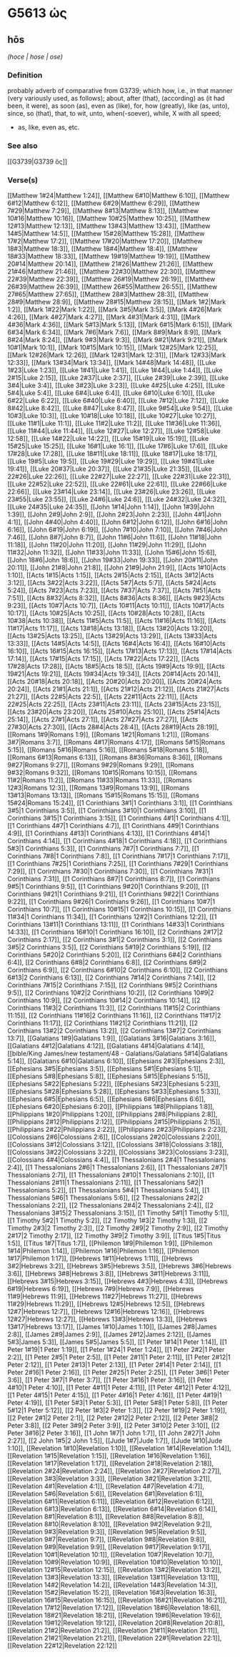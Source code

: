 # G5613 ὡς

## hōs

_(hoce | hose | ose)_

### Definition

probably adverb of comparative from G3739; which how, i.e., in that manner (very variously used, as follows); about, after (that), (according) as (it had been, it were), as soon (as), even as (like), for, how (greatly), like (as, unto), since, so (that), that, to wit, unto, when(-soever), while, X with all speed; 

- as, like, even as, etc.

### See also

[[G3739|G3739 ὅς]]

### Verse(s)

[[Matthew 1#24|Matthew 1:24]], [[Matthew 6#10|Matthew 6:10]], [[Matthew 6#12|Matthew 6:12]], [[Matthew 6#29|Matthew 6:29]], [[Matthew 7#29|Matthew 7:29]], [[Matthew 8#13|Matthew 8:13]], [[Matthew 10#16|Matthew 10:16]], [[Matthew 10#25|Matthew 10:25]], [[Matthew 12#13|Matthew 12:13]], [[Matthew 13#43|Matthew 13:43]], [[Matthew 14#5|Matthew 14:5]], [[Matthew 15#28|Matthew 15:28]], [[Matthew 17#2|Matthew 17:2]], [[Matthew 17#20|Matthew 17:20]], [[Matthew 18#3|Matthew 18:3]], [[Matthew 18#4|Matthew 18:4]], [[Matthew 18#33|Matthew 18:33]], [[Matthew 19#19|Matthew 19:19]], [[Matthew 20#14|Matthew 20:14]], [[Matthew 21#26|Matthew 21:26]], [[Matthew 21#46|Matthew 21:46]], [[Matthew 22#30|Matthew 22:30]], [[Matthew 22#39|Matthew 22:39]], [[Matthew 26#19|Matthew 26:19]], [[Matthew 26#39|Matthew 26:39]], [[Matthew 26#55|Matthew 26:55]], [[Matthew 27#65|Matthew 27:65]], [[Matthew 28#3|Matthew 28:3]], [[Matthew 28#9|Matthew 28:9]], [[Matthew 28#15|Matthew 28:15]], [[Mark 1#2|Mark 1:2]], [[Mark 1#22|Mark 1:22]], [[Mark 3#5|Mark 3:5]], [[Mark 4#26|Mark 4:26]], [[Mark 4#27|Mark 4:27]], [[Mark 4#31|Mark 4:31]], [[Mark 4#36|Mark 4:36]], [[Mark 5#13|Mark 5:13]], [[Mark 6#15|Mark 6:15]], [[Mark 6#34|Mark 6:34]], [[Mark 7#6|Mark 7:6]], [[Mark 8#9|Mark 8:9]], [[Mark 8#24|Mark 8:24]], [[Mark 9#3|Mark 9:3]], [[Mark 9#21|Mark 9:21]], [[Mark 10#1|Mark 10:1]], [[Mark 10#15|Mark 10:15]], [[Mark 12#25|Mark 12:25]], [[Mark 12#26|Mark 12:26]], [[Mark 12#31|Mark 12:31]], [[Mark 12#33|Mark 12:33]], [[Mark 13#34|Mark 13:34]], [[Mark 14#48|Mark 14:48]], [[Luke 1#23|Luke 1:23]], [[Luke 1#41|Luke 1:41]], [[Luke 1#44|Luke 1:44]], [[Luke 2#15|Luke 2:15]], [[Luke 2#37|Luke 2:37]], [[Luke 2#39|Luke 2:39]], [[Luke 3#4|Luke 3:4]], [[Luke 3#23|Luke 3:23]], [[Luke 4#25|Luke 4:25]], [[Luke 5#4|Luke 5:4]], [[Luke 6#4|Luke 6:4]], [[Luke 6#10|Luke 6:10]], [[Luke 6#22|Luke 6:22]], [[Luke 6#40|Luke 6:40]], [[Luke 7#12|Luke 7:12]], [[Luke 8#42|Luke 8:42]], [[Luke 8#47|Luke 8:47]], [[Luke 9#54|Luke 9:54]], [[Luke 10#3|Luke 10:3]], [[Luke 10#18|Luke 10:18]], [[Luke 10#27|Luke 10:27]], [[Luke 11#1|Luke 11:1]], [[Luke 11#2|Luke 11:2]], [[Luke 11#36|Luke 11:36]], [[Luke 11#44|Luke 11:44]], [[Luke 12#27|Luke 12:27]], [[Luke 12#58|Luke 12:58]], [[Luke 14#22|Luke 14:22]], [[Luke 15#19|Luke 15:19]], [[Luke 15#25|Luke 15:25]], [[Luke 16#1|Luke 16:1]], [[Luke 17#6|Luke 17:6]], [[Luke 17#28|Luke 17:28]], [[Luke 18#11|Luke 18:11]], [[Luke 18#17|Luke 18:17]], [[Luke 19#5|Luke 19:5]], [[Luke 19#29|Luke 19:29]], [[Luke 19#41|Luke 19:41]], [[Luke 20#37|Luke 20:37]], [[Luke 21#35|Luke 21:35]], [[Luke 22#26|Luke 22:26]], [[Luke 22#27|Luke 22:27]], [[Luke 22#31|Luke 22:31]], [[Luke 22#52|Luke 22:52]], [[Luke 22#61|Luke 22:61]], [[Luke 22#66|Luke 22:66]], [[Luke 23#14|Luke 23:14]], [[Luke 23#26|Luke 23:26]], [[Luke 23#55|Luke 23:55]], [[Luke 24#6|Luke 24:6]], [[Luke 24#32|Luke 24:32]], [[Luke 24#35|Luke 24:35]], [[John 1#14|John 1:14]], [[John 1#39|John 1:39]], [[John 2#9|John 2:9]], [[John 2#23|John 2:23]], [[John 4#1|John 4:1]], [[John 4#40|John 4:40]], [[John 6#12|John 6:12]], [[John 6#16|John 6:16]], [[John 6#19|John 6:19]], [[John 7#10|John 7:10]], [[John 7#46|John 7:46]], [[John 8#7|John 8:7]], [[John 11#6|John 11:6]], [[John 11#18|John 11:18]], [[John 11#20|John 11:20]], [[John 11#29|John 11:29]], [[John 11#32|John 11:32]], [[John 11#33|John 11:33]], [[John 15#6|John 15:6]], [[John 18#6|John 18:6]], [[John 19#33|John 19:33]], [[John 20#11|John 20:11]], [[John 21#8|John 21:8]], [[John 21#9|John 21:9]], [[Acts 1#10|Acts 1:10]], [[Acts 1#15|Acts 1:15]], [[Acts 2#15|Acts 2:15]], [[Acts 3#12|Acts 3:12]], [[Acts 3#22|Acts 3:22]], [[Acts 5#7|Acts 5:7]], [[Acts 5#24|Acts 5:24]], [[Acts 7#23|Acts 7:23]], [[Acts 7#37|Acts 7:37]], [[Acts 7#51|Acts 7:51]], [[Acts 8#32|Acts 8:32]], [[Acts 8#36|Acts 8:36]], [[Acts 9#23|Acts 9:23]], [[Acts 10#7|Acts 10:7]], [[Acts 10#11|Acts 10:11]], [[Acts 10#17|Acts 10:17]], [[Acts 10#25|Acts 10:25]], [[Acts 10#28|Acts 10:28]], [[Acts 10#38|Acts 10:38]], [[Acts 11#5|Acts 11:5]], [[Acts 11#16|Acts 11:16]], [[Acts 11#17|Acts 11:17]], [[Acts 13#18|Acts 13:18]], [[Acts 13#20|Acts 13:20]], [[Acts 13#25|Acts 13:25]], [[Acts 13#29|Acts 13:29]], [[Acts 13#33|Acts 13:33]], [[Acts 14#5|Acts 14:5]], [[Acts 16#4|Acts 16:4]], [[Acts 16#10|Acts 16:10]], [[Acts 16#15|Acts 16:15]], [[Acts 17#13|Acts 17:13]], [[Acts 17#14|Acts 17:14]], [[Acts 17#15|Acts 17:15]], [[Acts 17#22|Acts 17:22]], [[Acts 17#28|Acts 17:28]], [[Acts 18#5|Acts 18:5]], [[Acts 19#9|Acts 19:9]], [[Acts 19#21|Acts 19:21]], [[Acts 19#34|Acts 19:34]], [[Acts 20#14|Acts 20:14]], [[Acts 20#18|Acts 20:18]], [[Acts 20#20|Acts 20:20]], [[Acts 20#24|Acts 20:24]], [[Acts 21#1|Acts 21:1]], [[Acts 21#12|Acts 21:12]], [[Acts 21#27|Acts 21:27]], [[Acts 22#5|Acts 22:5]], [[Acts 22#11|Acts 22:11]], [[Acts 22#25|Acts 22:25]], [[Acts 23#11|Acts 23:11]], [[Acts 23#15|Acts 23:15]], [[Acts 23#20|Acts 23:20]], [[Acts 25#10|Acts 25:10]], [[Acts 25#14|Acts 25:14]], [[Acts 27#1|Acts 27:1]], [[Acts 27#27|Acts 27:27]], [[Acts 27#30|Acts 27:30]], [[Acts 28#4|Acts 28:4]], [[Acts 28#19|Acts 28:19]], [[Romans 1#9|Romans 1:9]], [[Romans 1#21|Romans 1:21]], [[Romans 3#7|Romans 3:7]], [[Romans 4#17|Romans 4:17]], [[Romans 5#15|Romans 5:15]], [[Romans 5#16|Romans 5:16]], [[Romans 5#18|Romans 5:18]], [[Romans 6#13|Romans 6:13]], [[Romans 8#36|Romans 8:36]], [[Romans 9#27|Romans 9:27]], [[Romans 9#29|Romans 9:29]], [[Romans 9#32|Romans 9:32]], [[Romans 10#15|Romans 10:15]], [[Romans 11#2|Romans 11:2]], [[Romans 11#33|Romans 11:33]], [[Romans 12#3|Romans 12:3]], [[Romans 13#9|Romans 13:9]], [[Romans 13#13|Romans 13:13]], [[Romans 15#15|Romans 15:15]], [[Romans 15#24|Romans 15:24]], [[1 Corinthians 3#1|1 Corinthians 3:1]], [[1 Corinthians 3#5|1 Corinthians 3:5]], [[1 Corinthians 3#10|1 Corinthians 3:10]], [[1 Corinthians 3#15|1 Corinthians 3:15]], [[1 Corinthians 4#1|1 Corinthians 4:1]], [[1 Corinthians 4#7|1 Corinthians 4:7]], [[1 Corinthians 4#9|1 Corinthians 4:9]], [[1 Corinthians 4#13|1 Corinthians 4:13]], [[1 Corinthians 4#14|1 Corinthians 4:14]], [[1 Corinthians 4#18|1 Corinthians 4:18]], [[1 Corinthians 5#3|1 Corinthians 5:3]], [[1 Corinthians 7#7|1 Corinthians 7:7]], [[1 Corinthians 7#8|1 Corinthians 7:8]], [[1 Corinthians 7#17|1 Corinthians 7:17]], [[1 Corinthians 7#25|1 Corinthians 7:25]], [[1 Corinthians 7#29|1 Corinthians 7:29]], [[1 Corinthians 7#30|1 Corinthians 7:30]], [[1 Corinthians 7#31|1 Corinthians 7:31]], [[1 Corinthians 8#7|1 Corinthians 8:7]], [[1 Corinthians 9#5|1 Corinthians 9:5]], [[1 Corinthians 9#20|1 Corinthians 9:20]], [[1 Corinthians 9#21|1 Corinthians 9:21]], [[1 Corinthians 9#22|1 Corinthians 9:22]], [[1 Corinthians 9#26|1 Corinthians 9:26]], [[1 Corinthians 10#7|1 Corinthians 10:7]], [[1 Corinthians 10#15|1 Corinthians 10:15]], [[1 Corinthians 11#34|1 Corinthians 11:34]], [[1 Corinthians 12#2|1 Corinthians 12:2]], [[1 Corinthians 13#11|1 Corinthians 13:11]], [[1 Corinthians 14#33|1 Corinthians 14:33]], [[1 Corinthians 16#10|1 Corinthians 16:10]], [[2 Corinthians 2#17|2 Corinthians 2:17]], [[2 Corinthians 3#1|2 Corinthians 3:1]], [[2 Corinthians 3#5|2 Corinthians 3:5]], [[2 Corinthians 5#19|2 Corinthians 5:19]], [[2 Corinthians 5#20|2 Corinthians 5:20]], [[2 Corinthians 6#4|2 Corinthians 6:4]], [[2 Corinthians 6#8|2 Corinthians 6:8]], [[2 Corinthians 6#9|2 Corinthians 6:9]], [[2 Corinthians 6#10|2 Corinthians 6:10]], [[2 Corinthians 6#13|2 Corinthians 6:13]], [[2 Corinthians 7#14|2 Corinthians 7:14]], [[2 Corinthians 7#15|2 Corinthians 7:15]], [[2 Corinthians 9#5|2 Corinthians 9:5]], [[2 Corinthians 10#2|2 Corinthians 10:2]], [[2 Corinthians 10#9|2 Corinthians 10:9]], [[2 Corinthians 10#14|2 Corinthians 10:14]], [[2 Corinthians 11#3|2 Corinthians 11:3]], [[2 Corinthians 11#15|2 Corinthians 11:15]], [[2 Corinthians 11#16|2 Corinthians 11:16]], [[2 Corinthians 11#17|2 Corinthians 11:17]], [[2 Corinthians 11#21|2 Corinthians 11:21]], [[2 Corinthians 13#2|2 Corinthians 13:2]], [[2 Corinthians 13#7|2 Corinthians 13:7]], [[Galatians 1#9|Galatians 1:9]], [[Galatians 3#16|Galatians 3:16]], [[Galatians 4#12|Galatians 4:12]], [[Galatians 4#14|Galatians 4:14]], [[bible/King James/new testament/48 - Galatians/Galatians 5#14|Galatians 5:14]], [[Galatians 6#10|Galatians 6:10]], [[Ephesians 2#3|Ephesians 2:3]], [[Ephesians 3#5|Ephesians 3:5]], [[Ephesians 5#1|Ephesians 5:1]], [[Ephesians 5#8|Ephesians 5:8]], [[Ephesians 5#15|Ephesians 5:15]], [[Ephesians 5#22|Ephesians 5:22]], [[Ephesians 5#23|Ephesians 5:23]], [[Ephesians 5#28|Ephesians 5:28]], [[Ephesians 5#33|Ephesians 5:33]], [[Ephesians 6#5|Ephesians 6:5]], [[Ephesians 6#6|Ephesians 6:6]], [[Ephesians 6#20|Ephesians 6:20]], [[Philippians 1#8|Philippians 1:8]], [[Philippians 1#20|Philippians 1:20]], [[Philippians 2#8|Philippians 2:8]], [[Philippians 2#12|Philippians 2:12]], [[Philippians 2#15|Philippians 2:15]], [[Philippians 2#22|Philippians 2:22]], [[Philippians 2#23|Philippians 2:23]], [[Colossians 2#6|Colossians 2:6]], [[Colossians 2#20|Colossians 2:20]], [[Colossians 3#12|Colossians 3:12]], [[Colossians 3#18|Colossians 3:18]], [[Colossians 3#22|Colossians 3:22]], [[Colossians 3#23|Colossians 3:23]], [[Colossians 4#4|Colossians 4:4]], [[1 Thessalonians 2#4|1 Thessalonians 2:4]], [[1 Thessalonians 2#6|1 Thessalonians 2:6]], [[1 Thessalonians 2#7|1 Thessalonians 2:7]], [[1 Thessalonians 2#10|1 Thessalonians 2:10]], [[1 Thessalonians 2#11|1 Thessalonians 2:11]], [[1 Thessalonians 5#2|1 Thessalonians 5:2]], [[1 Thessalonians 5#4|1 Thessalonians 5:4]], [[1 Thessalonians 5#6|1 Thessalonians 5:6]], [[2 Thessalonians 2#2|2 Thessalonians 2:2]], [[2 Thessalonians 2#4|2 Thessalonians 2:4]], [[2 Thessalonians 3#15|2 Thessalonians 3:15]], [[1 Timothy 5#1|1 Timothy 5:1]], [[1 Timothy 5#2|1 Timothy 5:2]], [[2 Timothy 1#3|2 Timothy 1:3]], [[2 Timothy 2#3|2 Timothy 2:3]], [[2 Timothy 2#9|2 Timothy 2:9]], [[2 Timothy 2#17|2 Timothy 2:17]], [[2 Timothy 3#9|2 Timothy 3:9]], [[Titus 1#5|Titus 1:5]], [[Titus 1#7|Titus 1:7]], [[Philemon 1#9|Philemon 1:9]], [[Philemon 1#14|Philemon 1:14]], [[Philemon 1#16|Philemon 1:16]], [[Philemon 1#17|Philemon 1:17]], [[Hebrews 1#11|Hebrews 1:11]], [[Hebrews 3#2|Hebrews 3:2]], [[Hebrews 3#5|Hebrews 3:5]], [[Hebrews 3#6|Hebrews 3:6]], [[Hebrews 3#8|Hebrews 3:8]], [[Hebrews 3#11|Hebrews 3:11]], [[Hebrews 3#15|Hebrews 3:15]], [[Hebrews 4#3|Hebrews 4:3]], [[Hebrews 6#19|Hebrews 6:19]], [[Hebrews 7#9|Hebrews 7:9]], [[Hebrews 11#9|Hebrews 11:9]], [[Hebrews 11#27|Hebrews 11:27]], [[Hebrews 11#29|Hebrews 11:29]], [[Hebrews 12#5|Hebrews 12:5]], [[Hebrews 12#7|Hebrews 12:7]], [[Hebrews 12#16|Hebrews 12:16]], [[Hebrews 12#27|Hebrews 12:27]], [[Hebrews 13#3|Hebrews 13:3]], [[Hebrews 13#17|Hebrews 13:17]], [[James 1#10|James 1:10]], [[James 2#8|James 2:8]], [[James 2#9|James 2:9]], [[James 2#12|James 2:12]], [[James 5#3|James 5:3]], [[James 5#5|James 5:5]], [[1 Peter 1#14|1 Peter 1:14]], [[1 Peter 1#19|1 Peter 1:19]], [[1 Peter 1#24|1 Peter 1:24]], [[1 Peter 2#2|1 Peter 2:2]], [[1 Peter 2#5|1 Peter 2:5]], [[1 Peter 2#11|1 Peter 2:11]], [[1 Peter 2#12|1 Peter 2:12]], [[1 Peter 2#13|1 Peter 2:13]], [[1 Peter 2#14|1 Peter 2:14]], [[1 Peter 2#16|1 Peter 2:16]], [[1 Peter 2#25|1 Peter 2:25]], [[1 Peter 3#6|1 Peter 3:6]], [[1 Peter 3#7|1 Peter 3:7]], [[1 Peter 3#16|1 Peter 3:16]], [[1 Peter 4#10|1 Peter 4:10]], [[1 Peter 4#11|1 Peter 4:11]], [[1 Peter 4#12|1 Peter 4:12]], [[1 Peter 4#15|1 Peter 4:15]], [[1 Peter 4#16|1 Peter 4:16]], [[1 Peter 4#19|1 Peter 4:19]], [[1 Peter 5#3|1 Peter 5:3]], [[1 Peter 5#8|1 Peter 5:8]], [[1 Peter 5#12|1 Peter 5:12]], [[2 Peter 1#3|2 Peter 1:3]], [[2 Peter 1#19|2 Peter 1:19]], [[2 Peter 2#1|2 Peter 2:1]], [[2 Peter 2#12|2 Peter 2:12]], [[2 Peter 3#8|2 Peter 3:8]], [[2 Peter 3#9|2 Peter 3:9]], [[2 Peter 3#10|2 Peter 3:10]], [[2 Peter 3#16|2 Peter 3:16]], [[1 John 1#7|1 John 1:7]], [[1 John 2#27|1 John 2:27]], [[2 John 1#5|2 John 1:5]], [[Jude 1#7|Jude 1:7]], [[Jude 1#10|Jude 1:10]], [[Revelation 1#10|Revelation 1:10]], [[Revelation 1#14|Revelation 1:14]], [[Revelation 1#15|Revelation 1:15]], [[Revelation 1#16|Revelation 1:16]], [[Revelation 1#17|Revelation 1:17]], [[Revelation 2#18|Revelation 2:18]], [[Revelation 2#24|Revelation 2:24]], [[Revelation 2#27|Revelation 2:27]], [[Revelation 3#3|Revelation 3:3]], [[Revelation 3#21|Revelation 3:21]], [[Revelation 4#1|Revelation 4:1]], [[Revelation 4#7|Revelation 4:7]], [[Revelation 5#6|Revelation 5:6]], [[Revelation 6#1|Revelation 6:1]], [[Revelation 6#11|Revelation 6:11]], [[Revelation 6#12|Revelation 6:12]], [[Revelation 6#13|Revelation 6:13]], [[Revelation 6#14|Revelation 6:14]], [[Revelation 8#1|Revelation 8:1]], [[Revelation 8#8|Revelation 8:8]], [[Revelation 8#10|Revelation 8:10]], [[Revelation 9#2|Revelation 9:2]], [[Revelation 9#3|Revelation 9:3]], [[Revelation 9#5|Revelation 9:5]], [[Revelation 9#7|Revelation 9:7]], [[Revelation 9#8|Revelation 9:8]], [[Revelation 9#9|Revelation 9:9]], [[Revelation 9#17|Revelation 9:17]], [[Revelation 10#1|Revelation 10:1]], [[Revelation 10#7|Revelation 10:7]], [[Revelation 10#9|Revelation 10:9]], [[Revelation 10#10|Revelation 10:10]], [[Revelation 12#15|Revelation 12:15]], [[Revelation 13#2|Revelation 13:2]], [[Revelation 13#3|Revelation 13:3]], [[Revelation 13#11|Revelation 13:11]], [[Revelation 14#2|Revelation 14:2]], [[Revelation 14#3|Revelation 14:3]], [[Revelation 15#2|Revelation 15:2]], [[Revelation 16#3|Revelation 16:3]], [[Revelation 16#15|Revelation 16:15]], [[Revelation 16#21|Revelation 16:21]], [[Revelation 17#12|Revelation 17:12]], [[Revelation 18#6|Revelation 18:6]], [[Revelation 18#21|Revelation 18:21]], [[Revelation 19#6|Revelation 19:6]], [[Revelation 19#12|Revelation 19:12]], [[Revelation 20#8|Revelation 20:8]], [[Revelation 21#2|Revelation 21:2]], [[Revelation 21#11|Revelation 21:11]], [[Revelation 21#21|Revelation 21:21]], [[Revelation 22#1|Revelation 22:1]], [[Revelation 22#12|Revelation 22:12]]